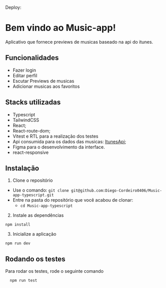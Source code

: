 
Deploy:


# Bem vindo ao Music-app!

Aplicativo que fornece previews de musicas baseado na api do itunes.


## Funcionalidades

- Fazer login
- Editar perfil
- Escutar Previews de musicas
- Adicionar musicas aos favoritos


## Stacks utilizadas

- Typescript
- TailwindCSS
- React;
- React-route-dom;
- Vitest e RTL para a realização dos testes
- Api consumida para os dados das musicas: [ItunesApi](https://developer.apple.com/library/archive/documentation/AudioVideo/Conceptual/iTuneSearchAPI/index.html#//apple_ref/doc/uid/TP40017632-CH3-SW1);
- Figma para o desenvolvimento da interface.
- react-responsive


## Instalação

1. Clone o repositório

  - Use o comando: `git clone git@github.com:Diego-Cordeiro0406/Music-app-typescript.git`
  - Entre na pasta do repositório que você acabou de clonar:
    - `cd Music-app-typescript`

  2. Instale as dependências

    npm install

  3. Inicialize a aplicação
  
    npm run dev
    
## Rodando os testes

Para rodar os testes, rode o seguinte comando

```bash
  npm run test
```
